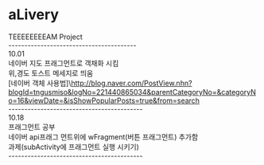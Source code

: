 # aLivery<br>
TEEEEEEEEAM Project<br>
----------------------------------------<br>
10.01<br>
네이버 지도 프래그먼트로 객채화 시킴<br>
위,경도 토스트 메세지로 띄움 <br>
[네이버 객체 사용법]\http://blog.naver.com/PostView.nhn?blogId=tngusmiso&logNo=221440865034&parentCategoryNo=&categoryNo=16&viewDate=&isShowPopularPosts=true&from=search<br>
------------------------------------------<br>
10.18<br>
프래그먼트 공부 <br>
네이버 api프래그 먼트위에 wFragment(버튼 프래그먼트) 추가함<br>
과제(subActivity에 프래그먼트 실행 시키기)<br>
------------------------------------------<br>
